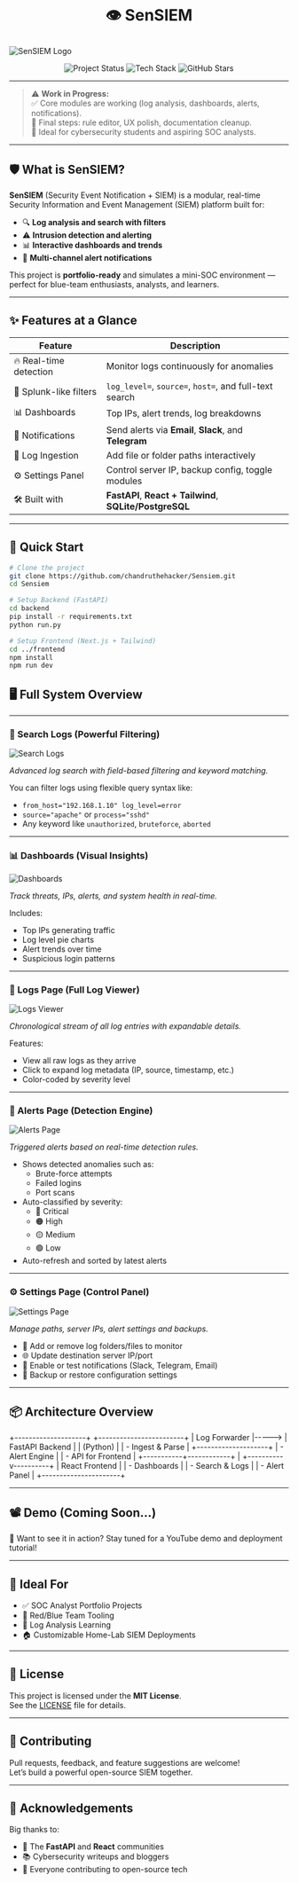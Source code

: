 <h1 align="center">

  <strong><b>👁 SenSIEM</b></strong>
</h1>


  <img src="https://raw.githubusercontent.com/chandruthehacker/Sensiem/main/frontend/src/assets/SenSIEM.png" alt="SenSIEM Logo" align="center"/>
<p align="center">
  <img src="https://img.shields.io/badge/Project%20Status-80%25%20Complete-yellow?style=flat-square" alt="Project Status" />
  <img src="https://img.shields.io/badge/Tech-FastAPI%20%7C%20React-blue?style=flat-square" alt="Tech Stack" />
  <img src="https://img.shields.io/github/stars/chandruthehacker/sensiem?style=social" alt="GitHub Stars" />
</p>

---

> ⚠️ **Work in Progress:**  
> ✅ Core modules are working (log analysis, dashboards, alerts, notifications).  
> 🧠 Final steps: rule editor, UX polish, documentation cleanup.  
> 🎯 Ideal for cybersecurity students and aspiring SOC analysts.

---

## 🛡️ What is SenSIEM?

**SenSIEM** (Security Event Notification + SIEM) is a modular, real-time Security Information and Event Management (SIEM) platform built for:

- 🔍 **Log analysis and search with filters**
- ⚠️ **Intrusion detection and alerting**
- 📊 **Interactive dashboards and trends**
- 💬 **Multi-channel alert notifications**

This project is **portfolio-ready** and simulates a mini-SOC environment — perfect for blue-team enthusiasts, analysts, and learners.

---

## ✨ Features at a Glance

| Feature                        | Description                                                                 |
|-------------------------------|-----------------------------------------------------------------------------|
| 🔥 Real-time detection         | Monitor logs continuously for anomalies                                     |
| 🔎 Splunk-like filters         | `log_level=`, `source=`, `host=`, and full-text search                      |
| 📊 Dashboards                 | Top IPs, alert trends, log breakdowns                                      |
| 📩 Notifications              | Send alerts via **Email**, **Slack**, and **Telegram**                      |
| 📁 Log Ingestion              | Add file or folder paths interactively                                     |
| ⚙️ Settings Panel             | Control server IP, backup config, toggle modules                           |
| 🛠️ Built with                | **FastAPI**, **React + Tailwind**, **SQLite/PostgreSQL**                   |

---

## 🚀 Quick Start

```bash
# Clone the project
git clone https://github.com/chandruthehacker/Sensiem.git
cd Sensiem

# Setup Backend (FastAPI)
cd backend
pip install -r requirements.txt
python run.py

# Setup Frontend (Next.js + Tailwind)
cd ../frontend
npm install
npm run dev
```

## 🖥️ Full System Overview

---

### 🔎 Search Logs (Powerful Filtering)

![Search Logs](frontend/src/assets/Sensiem_Search.png)

_Advanced log search with field-based filtering and keyword matching._

You can filter logs using flexible query syntax like:

- `from_host="192.168.1.10" log_level=error`
- `source="apache"` or `process="sshd"`
- Any keyword like `unauthorized`, `bruteforce`, `aborted`

---

### 📊 Dashboards (Visual Insights)

![Dashboards](frontend/src/assets/Sensiem_Dashboard.png)

_Track threats, IPs, alerts, and system health in real-time._

Includes:

- Top IPs generating traffic
- Log level pie charts
- Alert trends over time
- Suspicious login patterns

---

### 📄 Logs Page (Full Log Viewer)

![Logs Viewer](frontend/src/assets/Sensiem_Logs.png)

_Chronological stream of all log entries with expandable details._

Features:

- View all raw logs as they arrive
- Click to expand log metadata (IP, source, timestamp, etc.)
- Color-coded by severity level

---

### 🚨 Alerts Page (Detection Engine)

![Alerts Page](frontend/src/assets/Sensiem_Alerts.png)

_Triggered alerts based on real-time detection rules._

- Shows detected anomalies such as:
  - Brute-force attempts
  - Failed logins
  - Port scans
- Auto-classified by severity:
  - 🔴 Critical
  - 🟠 High
  - 🟡 Medium
  - 🟢 Low
- Auto-refresh and sorted by latest alerts

---

### ⚙️ Settings Page (Control Panel)

![Settings Page](frontend/src/assets/Sensiem_Settings.png)

_Manage paths, server IPs, alert settings and backups._

- 🔌 Add or remove log folders/files to monitor
- 🌐 Update destination server IP/port
- 🔔 Enable or test notifications (Slack, Telegram, Email)
- 💾 Backup or restore configuration settings

---

## 📦 Architecture Overview

+--------------------+ +------------------------+
| Log Forwarder |-----> | FastAPI Backend |
| (Python) | | - Ingest & Parse |
+--------------------+ | - Alert Engine |
| - API for Frontend |
+-----------+------------+
|
+----------v----------+
| React Frontend |
| - Dashboards |
| - Search & Logs |
| - Alert Panel |
+----------------------+

---

## 📽️ Demo (Coming Soon...)

🎥 Want to see it in action? Stay tuned for a YouTube demo and deployment tutorial!

---

## 🧠 Ideal For

- ✅ SOC Analyst Portfolio Projects  
- 🔐 Red/Blue Team Tooling  
- 📝 Log Analysis Learning  
- 🏠 Customizable Home-Lab SIEM Deployments

---

## 📄 License

This project is licensed under the **MIT License**.  
See the [LICENSE](LICENSE) file for details.

---

## 🤝 Contributing

Pull requests, feedback, and feature suggestions are welcome!  
Let’s build a powerful open-source SIEM together.

---

## 🙌 Acknowledgements

Big thanks to:

- 🧬 The **FastAPI** and **React** communities  
- 📚 Cybersecurity writeups and bloggers  
- 💖 Everyone contributing to open-source tech
